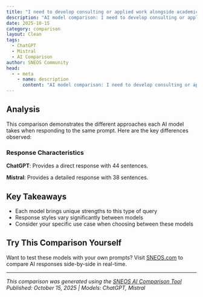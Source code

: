 ```yaml
---
title: "I need to develop consulting or applied work alongside academic role. Guide me: 1) Understand institutional policies on outside work"
description: "AI model comparison: I need to develop consulting or applied work alongside academic role. Guide me: 1) Understand instit..."
date: 2025-10-15
category: comparison
layout: Clean
tags:
  - ChatGPT
  - Mistral
  - AI Comparison
author: SNEOS Community
head:
  - - meta
    - name: description
      content: "AI model comparison: I need to develop consulting or applied work alongside academic role. Guide me: 1) Understand institutional policies on ..."
---
```


<ChatComparison
  title="I need to develop consulting or applied work alongside academic role. Guide me: 1) Understand institutional policies on outside work"
  prompt="I need to develop consulting or applied work alongside academic role. Guide me: 1) Understand institutional policies on outside work"
  :responses='{"ChatGPT": "Absolutely, understanding institutional policies on outside work is an essential first step before engaging in consulting or applied work alongside your academic role. Here\u2019s a concise guide to help you navigate this process:\n\n### Step 1: Review Institutional Policies\n\n1. **Check the Faculty Handbook**: Most academic institutions have a faculty handbook that outlines policies regarding outside employment, consulting, and conflict of interest. Look for sections related to \u0022Conflicts of Interest\u0022 or \u0022Outside Employment.\u0022\n\n2. **Employee Contracts**: Review your employment contract. It may contain clauses that pertain to external work and any restrictions related to consulting.\n\n3. **Research Ethics Guidelines**: Many institutions have ethics guidelines, particularly related to research, that might cover consulting work and its implications for intellectual property and branding.\n\n4. **Office of Faculty Affairs**: Reach out to your institution\u0027s Office of Faculty Affairs or similar body. They can provide guidance on policies, and you might be required to submit your consulting activities for approval.\n\n5. **Conflict of Interest Committees**: Some institutions have a committee that oversees outside work. Check if your consulting plans might require disclosure or approval through such a committee.\n\n### Step 2: Understand Permissions and Restrictions\n\n1. **Disclosure Requirements**: Some institutions may require you to disclose your consulting activities to your department chair or the administration. This is often to ensure that there\u2019s no conflict of interest.\n\n2. **Hours and Compensation**: Understand any limitations on the amount of time you can dedicate to outside work, as well as how earnings from consulting might be managed or reported tax-wise.\n\n3. **Use of Institutional Resources**: Clarify whether you can use university resources (offices, equipment, research data) for your consulting work, as many institutions have strict policies against this.\n\n### Step 3: Determine Overlapping Responsibilities\n\n1. **Teaching and Research Commitments**: Ensure that your consulting does not interfere with your teaching responsibilities or research obligations. Maintain clear boundaries to avoid overcommitment.\n\n2. **Intellectual Property**: Understand your rights regarding any intellectual property you create during your consulting work. Institutions often have policies governing the ownership of ideas and inventions.\n\n### Step 4: Establish Good Practices\n\n1. **Separate Workspaces**: If possible, keep a clear boundary between your academic work and your consulting activities. Use separate communication channels and work environments.\n\n2. **Transparent Communication**: Keep open lines of communication with your department chair or supervisor about your consulting work. This can help foster trust and ensure alignment with institutional policies.\n\n3. **Documentation**: Maintain thorough records of any consulting agreements, communication, and hours worked. This documentation will be beneficial for transparency and accountability.\n\n### Step 5: Engage with Colleagues\n\n1. **Network with Faculty Members**: Talk to colleagues who are already involved in consulting to learn about their experiences and insights.\n\n2. **Attend Workshops**: Participate in institutional workshops or seminars on consulting and entrepreneurship. These often provide helpful tips and frameworks for academic professionals.\n\nBy carefully understanding and adhering to your institution\u2019s policies on outside work, you can successfully navigate the consulting landscape while continuing to fulfill your academic role. This not only supports your professional development but also enhances your academic contributions with real-world experience.", "Mistral": "Certainly! Balancing an academic role with consulting or applied work can be highly rewarding, but it\u0027s important to navigate the process carefully to ensure compliance with institutional policies. Here\u2019s a step-by-step guide to help you understand and manage this:\n\n### 1. Understand Institutional Policies on Outside Work\n\n#### Step 1: Review Your Employment Contract\n- **Check for Clauses on Outside Work**: Look for any specific clauses in your employment contract that address outside work, consulting, or additional employment.\n- **Conflict of Interest**: Pay attention to any conflict of interest policies. These policies are designed to prevent situations where your outside work could compromise your academic duties or the integrity of your institution.\n\n#### Step 2: Consult the Faculty Handbook\n- **Faculty Handbook**: Most academic institutions have a faculty handbook that outlines policies and procedures. Look for sections on outside work, consulting, and conflict of interest.\n- **Specific Policies**: Check for policies on intellectual property, use of institutional resources, and reporting requirements for outside income.\n\n#### Step 3: Speak with Human Resources\n- **HR Department**: Schedule a meeting with your institution\u2019s HR department to discuss your plans. They can provide clarification on policies and help you understand any reporting requirements.\n- **Documentation**: Ensure you have all necessary documentation and approvals before starting any consulting work.\n\n#### Step 4: Understand Ethical Guidelines\n- **Ethical Considerations**: Be aware of ethical guidelines related to your field. This includes avoiding conflicts of interest, maintaining confidentiality, and ensuring that your consulting work does not compromise your academic integrity.\n- **Professional Conduct**: Adhere to professional conduct standards set by your institution and professional organizations.\n\n### 2. Develop Consulting or Applied Work\n\n#### Step 1: Identify Your Niche\n- **Expertise**: Determine your area of expertise and how it can be applied in a consulting capacity.\n- **Market Demand**: Research the market demand for your skills and identify potential clients.\n\n#### Step 2: Build a Professional Network\n- **Networking**: Attend industry conferences, join professional organizations, and connect with colleagues who are already engaged in consulting work.\n- **Mentorship**: Seek mentorship from experienced consultants in your field.\n\n#### Step 3: Create a Business Plan\n- **Business Plan**: Develop a business plan outlining your services, target market, pricing strategy, and marketing plan.\n- **Legal Structure**: Decide on the legal structure of your consulting business (e.g., sole proprietorship, LLC).\n\n#### Step 4: Market Your Services\n- **Website**: Create a professional website showcasing your expertise, services, and past projects.\n- **Social Media**: Use social media platforms to promote your consulting services and engage with potential clients.\n- **Content Marketing**: Publish articles, blog posts, and whitepapers to establish yourself as an authority in your field.\n\n#### Step 5: Manage Your Time\n- **Time Management**: Develop a schedule that allows you to balance your academic duties with consulting work.\n- **Prioritize**: Prioritize your tasks and set clear boundaries to ensure that your consulting work does not interfere with your academic responsibilities.\n\n### 3. Ensure Compliance and Reporting\n\n#### Step 1: Regular Reporting\n- **Reporting Requirements**: Ensure you comply with any reporting requirements set by your institution. This may include disclosing your consulting income and activities.\n- **Documentation**: Keep detailed records of your consulting work, including contracts, invoices, and project reports.\n\n#### Step 2: Conflict of Interest Management\n- **Disclosure**: Disclose any potential conflicts of interest to your institution and clients.\n- **Avoidance**: Avoid situations where your consulting work could be perceived as a conflict of interest with your academic role.\n\n#### Step 3: Continuous Learning\n- **Professional Development**: Stay updated with the latest developments in your field through continuous learning and professional development.\n- **Feedback**: Seek feedback from clients to improve your consulting services.\n\nBy following these steps, you can successfully develop consulting or applied work alongside your academic role while ensuring compliance with institutional policies."}' published-date="{DateTime.UtcNow:HH:mm}"
/>

## Analysis

This comparison demonstrates the different approaches each AI model takes when responding to the same prompt. Here are the key differences observed:

### Response Characteristics

**ChatGPT**: Provides a direct response with 44 sentences. 

**Mistral**: Provides a detailed response with 38 sentences. 

## Key Takeaways

- Each model brings unique strengths to this type of query
- Response styles vary significantly between models
- Consider your specific use case when choosing between these models

## Try This Comparison Yourself

Want to test these models with your own prompts? Visit [SNEOS.com](https://sneos.com) to compare AI responses side-by-side in real-time.

---

*This comparison was generated using the [SNEOS AI Comparison Tool](https://sneos.com)*
*Published: October 15, 2025 | Models: ChatGPT, Mistral*
